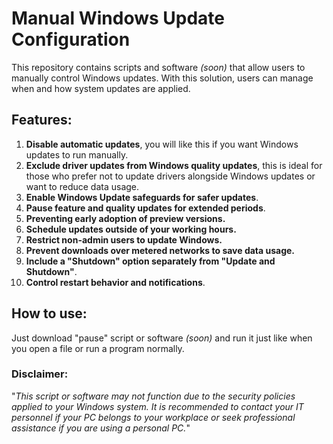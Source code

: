 # Manual Windows Update Configuration
This repository contains scripts and software _(soon)_ that allow users to manually control Windows updates. With this solution, users can manage when and how system updates are applied.

## Features:
1. __Disable automatic updates__, you will like this if you want Windows updates to run manually.
2. __Exclude driver updates from Windows quality updates__, this is ideal for those who prefer not to update drivers alongside Windows updates or want to reduce data usage.
3. __Enable Windows Update safeguards for safer updates__.
4. __Pause feature and quality updates for extended periods__.
5. __Preventing early adoption of preview versions.__
6. __Schedule updates outside of your working hours.__
7. __Restrict non-admin users to update Windows.__
8. __Prevent downloads over metered networks to save data usage.__
9. __Include a "Shutdown" option separately from "Update and Shutdown"__.
10. __Control restart behavior and notifications__.

## How to use:
Just download "pause" script or software _(soon)_ and run it just like when you open a file or run a program normally.

### Disclaimer:
"_This script or software may not function due to the security policies applied to your Windows system. It is recommended to contact your IT personnel if your PC belongs to your workplace or seek professional assistance if you are using a personal PC._"
